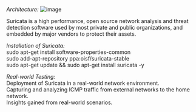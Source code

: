 *Architecture:* 
 ![image](https://github.com/LOKESH4884/IDS-By-Suricata/assets/111216649/f1f1460e-af22-4648-933a-fb0beab1cc7e)

Suricata is a high performance, open source network analysis and threat detection software used by most private and public organizations, and embedded by major vendors to protect their assets.<br/>

*Installation of Suricata:*<br/>
sudo apt-get install software-properties-common<br/>
sudo add-apt-repository ppa:oisf/suricata-stable<br/>
sudo apt-get update && sudo apt-get install suricata -y<br/>

*Real-world Testing:*<br/>
Deployment of Suricata in a real-world network environment.<br/>
Capturing and analyzing ICMP traffic from external networks to the home network.<br/>
Insights gained from real-world scenarios.<br/>
